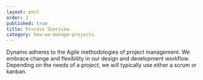 ```yaml
---
layout: post
order: 1
published: true
title: Process Overview
category: how-we-manage-projects
---
```


Dynamo adheres to the Agile methodologies of project management. We embrace change and flexibility in our design and development workflow. Depending on the needs of a project, we will typically use either a scrum or kanban.
